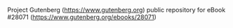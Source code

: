 Project Gutenberg (https://www.gutenberg.org) public repository for eBook #28071 (https://www.gutenberg.org/ebooks/28071)
